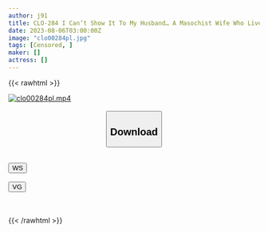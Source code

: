 ```yaml
---
author: j91
title: CLO-284 I Can’t Show It To My Husband… A Masochist Wife Who Lives In Setagaya Volunteered For A Sacrifice And Turned Into A Luxury Throat Urinal. Kanade Tsuchiya
date: 2023-08-06T03:00:00Z
image: "clo00284pl.jpg"
tags: [Censored, ]
maker: []
actress: []
---
```



{{< rawhtml >}}

<div class="video" data-videoid="i04iu8c6q5sc">
    <a href="javascript:;">
        <img src="https://my.j91.asia/posts/clo00284pl/clo00284pl.jpg" width="WIDTH" height="HEIGHT" alt="clo00284pl.mp4" loading="lazy">
    </a>
</div>

<script type="text/javascript" src="https://j91.asia/asset/on-demand-ws.js"></script>

<br>
  <link rel="stylesheet" href="https://j91.asia/asset/bs5.css">
  
  <center>
  <button class="btn btn-primary" type="button" data-bs-toggle="collapse" data-bs-target=".multi-collapse" aria-expanded="false" aria-controls="multiCollapseExample1 multiCollapseExample2"><h2>Download</h2></button></center>
</p>
<div class="row">
  <div class="col">
    <div class="collapse multi-collapse" id="multiCollapseExample1">
      <div class="card card-body">
	      	      <br>
<div class="buttons">  
<a href="https://wolfstream.tv/i04iu8c6q5sc"><button class="btn-hover color-3"><i class="fa fa-download"></i> WS</button></a></div>
    </div>
  </div>
</div>
  <div class="col">
    <div class="collapse multi-collapse" id="multiCollapseExample2">
      <div class="card card-body">
	      <br>
<div class="buttons">
    <a href="https://vgembed.com/v/edVqE49Kk4OYWmQ"><button class="btn-hover color-9"><i class="fa fa-download"></i> VG</button></a></div>
<br><br>
      </div>
    </div>
  </div>
</div>

{{< /rawhtml >}}